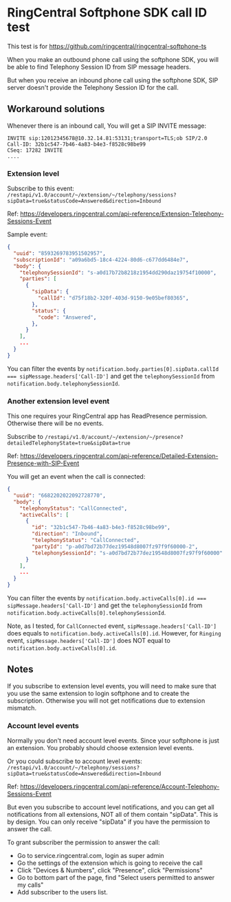 # RingCentral Softphone SDK call ID test

This test is for https://github.com/ringcentral/ringcentral-softphone-ts

When you make an outbound phone call using the softphone SDK, you will be able
to find Telephony Session ID from SIP message headers.

But when you receive an inbound phone call using the softphone SDK, SIP server
doesn't provide the Telephony Session ID for the call.

## Workaround solutions

Whenever there is an inbound call, You will get a SIP INVITE message:

```
INVITE sip:12012345678@10.32.14.81:53131;transport=TLS;ob SIP/2.0
Call-ID: 32b1c547-7b46-4a83-b4e3-f8528c98be99
CSeq: 17282 INVITE
....
```

### Extension level

Subscribe to this event:
`/restapi/v1.0/account/~/extension/~/telephony/sessions?sipData=true&statusCode=Answered&direction=Inbound`

Ref:
https://developers.ringcentral.com/api-reference/Extension-Telephony-Sessions-Event

Sample event:

```json
{
  "uuid": "8593269783951502957",
  "subscriptionId": "a09a6bd5-18c4-4224-80d6-c677dd6484e7",
  "body": {
    "telephonySessionId": "s-a0d17b72b8218z1954dd290daz19754f10000",
    "parties": [
      {
        "sipData": {
          "callId": "d75f18b2-320f-403d-9150-9e05bef80365",
        },
        "status": {
          "code": "Answered",
        },
      }
    ],
    ...
  }
}
```

You can filter the events by
`notification.body.parties[0].sipData.callId === sipMessage.headers['Call-ID']`
and get the `telephonySessionId` from `notification.body.telephonySessionId`.

### Another extension level event

This one requires your RingCentral app has ReadPresence permission. Otherwise
there will be no events.

Subscribe to
`/restapi/v1.0/account/~/extension/~/presence?detailedTelephonyState=true&sipData=true`

Ref:
https://developers.ringcentral.com/api-reference/Detailed-Extension-Presence-with-SIP-Event

You will get an event when the call is connected:

```json
{
  "uuid": "6682202022092728770",
  "body": {
    "telephonyStatus": "CallConnected",
    "activeCalls": [
      {
        "id": "32b1c547-7b46-4a83-b4e3-f8528c98be99",
        "direction": "Inbound",
        "telephonyStatus": "CallConnected",
        "partyId": "p-a0d7bd72b77dez19548d8007fz97f9f60000-2",
        "telephonySessionId": "s-a0d7bd72b77dez19548d8007fz97f9f60000"
      }
    ],
    ...
  }
}
```

You can filter the events by
`notification.body.activeCalls[0].id === sipMessage.headers['Call-ID']` and get
the `telephonySessionId` from
`notification.body.activeCalls[0].telephonySessionId`.

Note, as I tested, for `CallConnected` event, `sipMessage.headers['Call-ID']`
does equals to `notification.body.activeCalls[0].id`. However, for `Ringing`
event, `sipMessage.headers['Call-ID']` does NOT equal to
`notification.body.activeCalls[0].id`.

## Notes

If you subscribe to extension level events, you will need to make sure that you
use the same extension to login softphone and to create the subscription.
Otherwise you will not get notifications due to extension mismatch.

### Account level events

Normally you don't need account level events. Since your softphone is just an
extension. You probably should choose extension level events.

Or you could subscribe to account level events:
`/restapi/v1.0/account/~/telephony/sessions?sipData=true&statusCode=Answered&direction=Inbound`

Ref:
https://developers.ringcentral.com/api-reference/Account-Telephony-Sessions-Event

But even you subscribe to account level notifications, and you can get all
notifications from all extensions, NOT all of them contain "sipData". This is by
design. You can only receive "sipData" if you have the permission to answer the
call.

To grant subscriber the permission to answer the call:

- Go to service.ringcentral.com, login as super admin
- Go the settings of the extension which is going to receive the call
- Click "Devices & Numbers", click "Presence", click "Permissions"
- Go to bottom part of the page, find "Select users permitted to answer my
  calls"
- Add subscriber to the users list.
